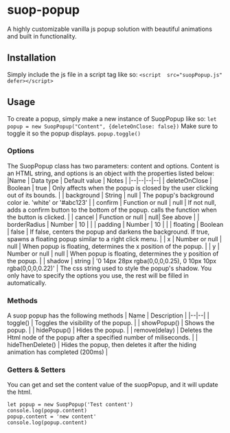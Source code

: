 
# suop-popup
A highly customizable vanilla js popup solution with beautiful animations and built in functionality.

## Installation
Simply include the js file in a script tag like so:
``<script  src="suopPopup.js"  defer></script>``
## Usage
To create a popup, simply make a new instance of SuopPopup like so:
``let popup = new SuopPopup("Content", {deleteOnClose: false})``
Make sure to toggle it so the popup displays.
``popup.toggle()``
### Options
The SuopPopup class has two parameters: content and options. Content is an HTML string, and options is an  object with the properties listed below:
|Name | Data type | Default value | Notes |
|--|--|--|--|
| deleteOnClose | Boolean | true | Only affects when the popup is closed by the user clicking out of its bounds. |
| background | String | null | The popup's background color ie. 'white' or '#abc123' |
| confirm | Function or null | null | If not null, adds a confirm button to the bottom of the popup. calls the function when the button is clicked. |
| cancel | Function or null | null| See above |
| borderRadius | Number | 10 | |
| padding | Number | 10 | |
| floating | Boolean | false | If false, centers the popup and darkens the background. If true, spawns a floating popup similar to a right click menu. |
| x | Number or null | null | When popup is floating, determines the x position of the popup. |
| y | Number or null | null | When popup is floating, determines the y position of the popup. |
| shadow | string | '0 14px 28px rgba(0,0,0,0.25), 0 10px 10px rgba(0,0,0,0.22)' | The css string used to style the popup's shadow.
You only have to specify the options you use, the rest will be filled in automatically.
### Methods
A suop popup has the following methods
| Name | Description |
|--|--|
| toggle() | Toggles the visibility of the popup. |
| showPopup() | Shows the popup. |
| hidePopup() | Hides the popup. |
| remove(delay) | Deletes the Html node of the popup after a specified number of miliseconds. |
| hideThenDelete() | Hides the popup, then deletes it after the hiding animation has completed (200ms) |
### Getters & Setters
You can get and set the content value of the suopPopup, and it will update the html.
```
let popup = new SuopPopup('Test content')
console.log(popup.content)
popup.content = 'new content'
console.log(popup.content)
```
